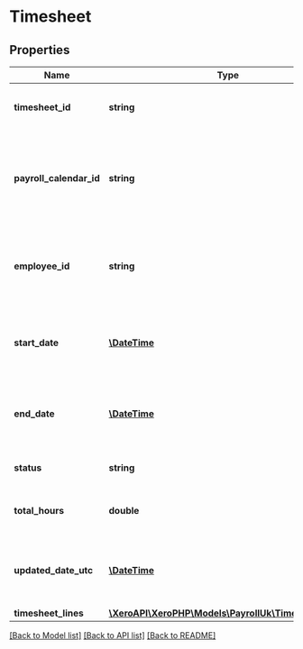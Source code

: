 # Timesheet

## Properties
Name | Type | Description | Notes
------------ | ------------- | ------------- | -------------
**timesheet_id** | **string** | The Xero identifier for a Timesheet | [optional] 
**payroll_calendar_id** | **string** | The Xero identifier for the Payroll Calendar that the Timesheet applies to | 
**employee_id** | **string** | The Xero identifier for the Employee that the Timesheet is for | 
**start_date** | [**\DateTime**](\DateTime.md) | The Start Date of the Timesheet period (YYYY-MM-DD) | 
**end_date** | [**\DateTime**](\DateTime.md) | The End Date of the Timesheet period (YYYY-MM-DD) | 
**status** | **string** | Status of the timesheet | [optional] 
**total_hours** | **double** | The Total Hours of the Timesheet | [optional] 
**updated_date_utc** | [**\DateTime**](\DateTime.md) | The UTC date time that the Timesheet was last updated | [optional] 
**timesheet_lines** | [**\XeroAPI\XeroPHP\Models\PayrollUk\TimesheetLine[]**](TimesheetLine.md) |  | [optional] 

[[Back to Model list]](../README.md#documentation-for-models) [[Back to API list]](../README.md#documentation-for-api-endpoints) [[Back to README]](../README.md)


